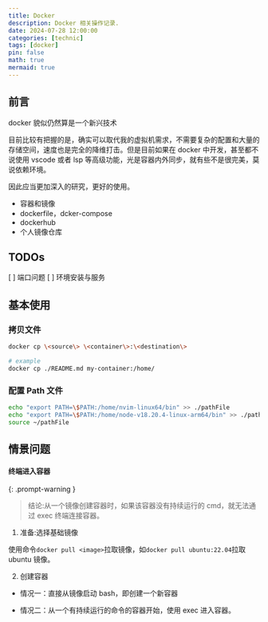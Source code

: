 ```yaml
---
title: Docker
description: Docker 相关操作记录.
date: 2024-07-28 12:00:00
categories: [technic]
tags: [docker]
pin: false
math: true
mermaid: true
---
```


## 前言

docker 貌似仍然算是一个新兴技术

目前比较有把握的是，确实可以取代我的虚拟机需求，不需要复杂的配置和大量的存储空间，速度也是完全的降维打击。但是目前如果在 docker 中开发，甚至都不说使用 vscode 或者 lsp 等高级功能，光是容器内外同步，就有些不是很完美，莫说依赖环境。

因此应当更加深入的研究，更好的使用。

- 容器和镜像
- dockerfile，dcker-compose
- dockerhub
- 个人镜像仓库

## TODOs

[ ] 端口问题
[ ] 环境安装与服务

## 基本使用

### 拷贝文件

```bash
docker cp \<source\> \<container\>:\<destination\>

# example
docker cp ./README.md my-container:/home/
```

### 配置 Path 文件

```bash
echo "export PATH=\$PATH:/home/nvim-linux64/bin" >> ./pathFile
echo "export PATH=\$PATH:/home/node-v18.20.4-linux-arm64/bin" >> ./pathFile
source ~/pathFile
```

## 情景问题

#### 终端进入容器

{: .prompt-warning }

> 结论:从一个镜像创建容器时，如果该容器没有持续运行的 cmd，就无法通过 exec 终端连接容器。

1. 准备:选择基础镜像

使用命令`docker pull <image>`拉取镜像，如`docker pull ubuntu:22.04`拉取 ubuntu 镜像。

2. 创建容器

- 情况一：直接从镜像启动 bash，即创建一个新容器

- 情况二：从一个有持续运行的命令的容器开始，使用 exec 进入容器。
